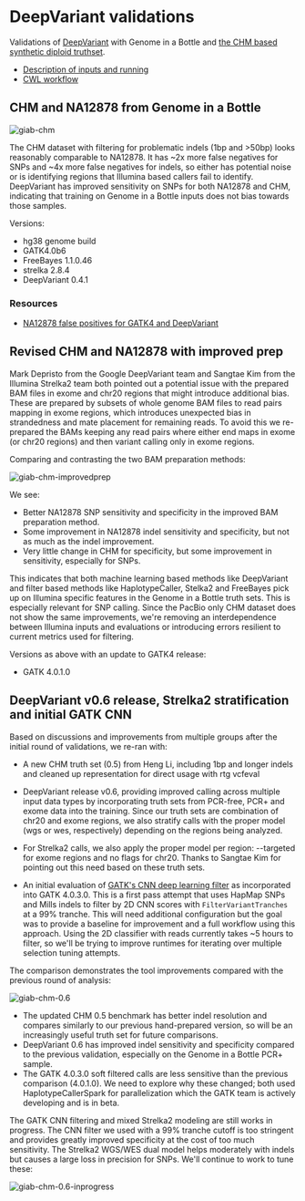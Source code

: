 # DeepVariant validations

Validations of [DeepVariant](https://github.com/google/deepvariant) with Genome
in a Bottle and [the CHM based synthetic diploid truthset](https://gatkforums.broadinstitute.org/gatk/discussion/10912/what-is-truth-or-how-an-accident-of-nature-can-illuminate-our-path).

- [Description of inputs and running](https://github.com/bcbio/bcbio_validation_workflows#synthetic-diploid-chm-and-genome-in-a-bottle)
- [CWL workflow](https://github.com/bcbio/bcbio_validation_workflows/tree/master/giab-chm)

## CHM and NA12878 from Genome in a Bottle

![giab-chm](giab-chm/grading-summary-combined.png)

The CHM dataset with filtering for problematic indels (1bp and >50bp) looks
reasonably comparable to NA12878. It has ~2x more false negatives for SNPs and
~4x more false negatives for indels, so either has potential noise or is
identifying regions that Illumina based callers fail to identify.
DeepVariant has improved sensitivity on SNPs for both NA12878 and CHM,
indicating that training on Genome in a Bottle inputs does not bias towards
those samples.

Versions:
- hg38 genome build
- GATK4.0b6
- FreeBayes 1.1.0.46
- strelka 2.8.4
- DeepVariant 0.4.1

### Resources

- [NA12878 false positives for GATK4 and DeepVariant](https://s3.amazonaws.com/chapmanb/validation/giab-chm/NA12878-gatk4-dp-fps.tar.gz) 

## Revised CHM and NA12878 with improved prep

Mark Depristo from the Google DeepVariant team and Sangtae Kim from the Illumina
Strelka2 team both pointed out a potential issue with the prepared BAM files in
exome and chr20 regions that might introduce additional bias. These are prepared
by subsets of whole genome BAM files to read pairs mapping in exome regions,
which introduces unexpected bias in strandedness and mate placement for
remaining reads. To avoid this we re-prepared the BAMs keeping any read pairs
where either end maps in exome (or chr20 regions) and then variant calling only
in exome regions.

Comparing and contrasting the two BAM preparation methods:

![giab-chm-improvedprep](giab-chm-improvedprep/grading-summary-combined.png)

We see:

- Better NA12878 SNP sensitivity and specificity in the improved BAM
  preparation method.
- Some improvement in NA12878 indel sensitivity and specificity, but not as
  much as the indel improvement.
- Very little change in CHM for specificity, but some improvement in
  sensitivity, especially for SNPs.

This indicates that both machine learning based methods like DeepVariant and
filter based methods like HaplotypeCaller, Stelka2 and FreeBayes pick up on
Illumina specific features in the Genome in a Bottle truth sets. This is
especially relevant for SNP calling. Since the PacBio only CHM dataset
does not show the same improvements, we're removing an interdependence
between Illumina inputs and evaluations or introducing errors
resilient to current metrics used for filtering.

Versions as above with an update to GATK4 release:
- GATK 4.0.1.0

## DeepVariant v0.6 release, Strelka2 stratification and initial GATK CNN

Based on discussions and improvements from multiple groups after the initial
round of validations, we re-ran with:

- A new CHM truth set (0.5) from Heng Li, including 1bp and longer indels and
  cleaned up representation for direct usage with rtg vcfeval

- DeepVariant release v0.6, providing improved calling across multiple input data
  types by incorporating truth sets from PCR-free, PCR+ and exome data into the
  training. Since our truth sets are combination of chr20 and exome regions, we
  also stratify calls with the proper model (wgs or wes, respectively) depending
  on the regions being analyzed.

- For Strelka2 calls, we also apply the proper model per region: --targeted for
  exome regions and no flags for chr20. Thanks to Sangtae Kim for pointing out
  this need based on these truth sets.

- An initial evaluation of
  [GATK's CNN deep learning filter](https://gatkforums.broadinstitute.org/gatk/discussion/10996/deep-learning-in-gatk4)
  as incorporated into GATK 4.0.3.0. This is a first pass attempt that uses
  HapMap SNPs and Mills indels to filter by 2D CNN scores with
  `FilterVariantTranches` at a 99% tranche. This will need additional
  configuration but the goal was to provide a baseline for improvement and a
  full workflow using this approach. Using the 2D classifier with reads
  currently takes ~5 hours to filter, so we'll be trying to improve runtimes for
  iterating over multiple selection tuning attempts.

The comparison demonstrates the tool improvements compared with the previous
round of analysis:

![giab-chm-0.6](giab-chm-0.6/grading-summary-combined.png)

- The updated CHM 0.5 benchmark has better indel resolution and compares
  similarly to our previous hand-prepared version, so will be an increasingly
  useful truth set for future comparisons.
- DeepVariant 0.6 has improved indel sensitivity and specificity compared to the
  previous validation, especially on the Genome in a Bottle PCR+ sample.
- The GATK 4.0.3.0 soft filtered calls are less sensitive than the previous
  comparison (4.0.1.0). We need to explore why these changed; both used
  HaplotypeCallerSpark for parallelization which the GATK team is actively
  developing and is in beta.

The GATK CNN filtering and mixed Strelka2 modeling are still works in progress.
The CNN filter we used with a 99% tranche cutoff is too stringent and provides
greatly improved specificity at the cost of too much sensitivity. The Strelka2
WGS/WES dual model helps moderately with indels but causes a large loss in
precision for SNPs. We'll continue to work to tune these:

![giab-chm-0.6-inprogress](giab-chm-0.6/grading-summary-combined-inprogress.png)
